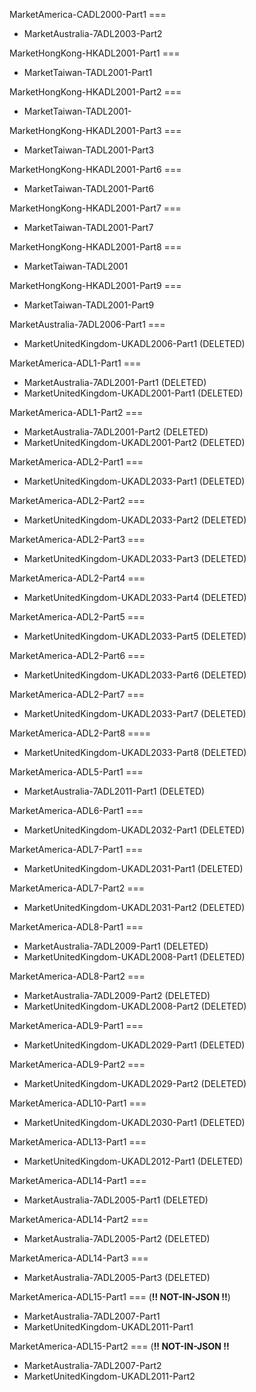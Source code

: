 
MarketAmerica-CADL2000-Part1 === 
- MarketAustralia-7ADL2003-Part2

MarketHongKong-HKADL2001-Part1 ===
- MarketTaiwan-TADL2001-Part1

MarketHongKong-HKADL2001-Part2 ===
- MarketTaiwan-TADL2001-

MarketHongKong-HKADL2001-Part3 ===
- MarketTaiwan-TADL2001-Part3

MarketHongKong-HKADL2001-Part6 ===
- MarketTaiwan-TADL2001-Part6

MarketHongKong-HKADL2001-Part7 ===
- MarketTaiwan-TADL2001-Part7

MarketHongKong-HKADL2001-Part8 ===
- MarketTaiwan-TADL2001

MarketHongKong-HKADL2001-Part9 ===
- MarketTaiwan-TADL2001-Part9

MarketAustralia-7ADL2006-Part1 ===
- MarketUnitedKingdom-UKADL2006-Part1 (DELETED)

MarketAmerica-ADL1-Part1 === 
- MarketAustralia-7ADL2001-Part1 (DELETED)
- MarketUnitedKingdom-UKADL2001-Part1 (DELETED)

MarketAmerica-ADL1-Part2 === 
- MarketAustralia-7ADL2001-Part2 (DELETED)
- MarketUnitedKingdom-UKADL2001-Part2 (DELETED)

MarketAmerica-ADL2-Part1 ===
- MarketUnitedKingdom-UKADL2033-Part1 (DELETED)

MarketAmerica-ADL2-Part2 ===
- MarketUnitedKingdom-UKADL2033-Part2 (DELETED)

MarketAmerica-ADL2-Part3 ===
- MarketUnitedKingdom-UKADL2033-Part3 (DELETED)

MarketAmerica-ADL2-Part4 ===
- MarketUnitedKingdom-UKADL2033-Part4 (DELETED)

MarketAmerica-ADL2-Part5 ===
- MarketUnitedKingdom-UKADL2033-Part5 (DELETED)

MarketAmerica-ADL2-Part6 ===
- MarketUnitedKingdom-UKADL2033-Part6 (DELETED)

MarketAmerica-ADL2-Part7 ===
- MarketUnitedKingdom-UKADL2033-Part7 (DELETED)

MarketAmerica-ADL2-Part8 ====
- MarketUnitedKingdom-UKADL2033-Part8 (DELETED)

MarketAmerica-ADL5-Part1 ===
- MarketAustralia-7ADL2011-Part1 (DELETED)

MarketAmerica-ADL6-Part1 ===
- MarketUnitedKingdom-UKADL2032-Part1 (DELETED)

MarketAmerica-ADL7-Part1 ===
- MarketUnitedKingdom-UKADL2031-Part1 (DELETED)

MarketAmerica-ADL7-Part2 ===
- MarketUnitedKingdom-UKADL2031-Part2 (DELETED)

MarketAmerica-ADL8-Part1 ===
- MarketAustralia-7ADL2009-Part1 (DELETED)
- MarketUnitedKingdom-UKADL2008-Part1 (DELETED)

MarketAmerica-ADL8-Part2 ===
- MarketAustralia-7ADL2009-Part2 (DELETED)
- MarketUnitedKingdom-UKADL2008-Part2 (DELETED)

MarketAmerica-ADL9-Part1 ===
- MarketUnitedKingdom-UKADL2029-Part1 (DELETED)

MarketAmerica-ADL9-Part2 ===
- MarketUnitedKingdom-UKADL2029-Part2 (DELETED)

MarketAmerica-ADL10-Part1 ===
- MarketUnitedKingdom-UKADL2030-Part1 (DELETED)

MarketAmerica-ADL13-Part1 ===
- MarketUnitedKingdom-UKADL2012-Part1 (DELETED)

MarketAmerica-ADL14-Part1 ===
- MarketAustralia-7ADL2005-Part1 (DELETED)

MarketAmerica-ADL14-Part2 ===
- MarketAustralia-7ADL2005-Part2 (DELETED)

MarketAmerica-ADL14-Part3 === 
- MarketAustralia-7ADL2005-Part3 (DELETED)

MarketAmerica-ADL15-Part1 === (**!! NOT-IN-JSON !!**)
- MarketAustralia-7ADL2007-Part1
- MarketUnitedKingdom-UKADL2011-Part1

MarketAmerica-ADL15-Part2 === (**!! NOT-IN-JSON !!**
- MarketAustralia-7ADL2007-Part2
- MarketUnitedKingdom-UKADL2011-Part2

